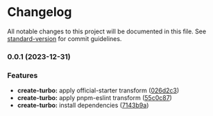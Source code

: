# Changelog

All notable changes to this project will be documented in this file. See
[standard-version](https://github.com/conventional-changelog/standard-version)
for commit guidelines.

### 0.0.1 (2023-12-31)

### Features

- **create-turbo:** apply official-starter transform
  ([026d2c3](https://github.com/melelong/turborepo_template/commit/026d2c3aa805554210917f3755755addac2097fe))
- **create-turbo:** apply pnpm-eslint transform
  ([55c0c87](https://github.com/melelong/turborepo_template/commit/55c0c872a98daaefd7c76cddd61490d668ac059b))
- **create-turbo:** install dependencies
  ([7143b9a](https://github.com/melelong/turborepo_template/commit/7143b9aa8de06614f49d3fb5d4d58182dc5e7d56))
